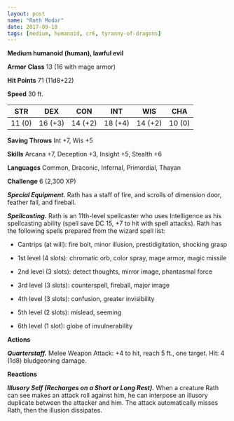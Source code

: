```yaml
---
layout: post
name: "Rath Modar"
date: 2017-09-10
tags: [medium, humanoid, cr6, tyranny-of-dragons]
---
```


**Medium humanoid (human), lawful evil**

**Armor Class** 13 (16 with mage armor)

**Hit Points** 71 (11d8+22)

**Speed** 30 ft.

|   STR   |   DEX   |   CON   |   INT   |   WIS   |   CHA   |
|:-----:|:-----:|:-----:|:-----:|:-----:|:-----:|
| 11 (0) | 16 (+3) | 14 (+2) | 18 (+4) | 14 (+2) | 10 (0) |

**Saving Throws** Int +7, Wis +5

**Skills** Arcana +7, Deception +3, Insight +5, Stealth +6

**Languages** Common, Draconic, Infernal, Primordial, Thayan

**Challenge** 6 (2,300 XP)

***Special Equipment.*** Rath has a staff of fire, and scrolls of dimension door, feather fall, and fireball.

***Spellcasting.*** Rath is an 11th-level spellcaster who uses Intelligence as his spellcasting ability (spell save DC 15, +7 to hit with spell attacks). Rath has the following spells prepared from the wizard spell list: 

* Cantrips (at will): fire bolt, minor illusion, prestidigitation, shocking grasp

* 1st level (4 slots): chromatic orb, color spray, mage armor, magic missile

* 2nd level (3 slots): detect thoughts, mirror image, phantasmal force

* 3rd level (3 slots): counterspell, fireball, major image

* 4th level (3 slots): confusion, greater invisibility

* 5th level (2 slots): mislead, seeming

* 6th level (1 slot): globe of invulnerability

**Actions**

***Quarterstaff.*** Melee Weapon Attack: +4 to hit, reach 5 ft., one target. Hit: 4 (1d8) bludgeoning damage.

**Reactions**

***Illusory Self (Recharges on a Short or Long Rest).*** When a creature Rath can see makes an attack roll against him, he can interpose an illusory duplicate between the attacker and him. The attack automatically misses Rath, then the illusion dissipates.


